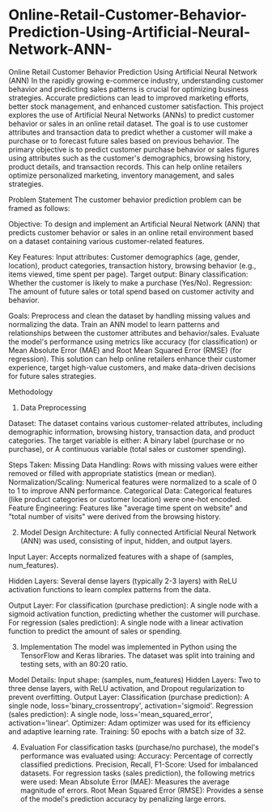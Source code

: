 # Online-Retail-Customer-Behavior-Prediction-Using-Artificial-Neural-Network-ANN-
Online Retail Customer Behavior Prediction Using Artificial Neural Network (ANN) 
In the rapidly growing e-commerce industry, understanding customer behavior and predicting sales patterns is crucial for optimizing business strategies. Accurate predictions can lead to improved marketing efforts, better stock management, and enhanced customer satisfaction.
This project explores the use of Artificial Neural Networks (ANNs) to predict customer behavior or sales in an online retail dataset. The goal is to use customer attributes and transaction data to predict whether a customer will make a purchase or to forecast future sales based on previous behavior.
The primary objective is to predict customer purchase behavior or sales figures using attributes such as the customer's demographics, browsing history, product details, and transaction records. This can help online retailers optimize personalized marketing, inventory management, and sales strategies.

Problem Statement
The customer behavior prediction problem can be framed as follows:

Objective:
To design and implement an Artificial Neural Network (ANN) that predicts customer behavior or sales in an online retail environment based on a dataset containing various customer-related features.

Key Features:
Input attributes: Customer demographics (age, gender, location), product categories, transaction history, browsing behavior (e.g., items viewed, time spent per page).
Target output:
Binary classification: Whether the customer is likely to make a purchase (Yes/No).
Regression: The amount of future sales or total spend based on customer activity and behavior.

Goals:
Preprocess and clean the dataset by handling missing values and normalizing the data.
Train an ANN model to learn patterns and relationships between the customer attributes and behavior/sales.
Evaluate the model's performance using metrics like accuracy (for classification) or Mean Absolute Error (MAE) and Root Mean Squared Error (RMSE) (for regression).
This solution can help online retailers enhance their customer experience, target high-value customers, and make data-driven decisions for future sales strategies.

Methodology
1. Data Preprocessing

Dataset:
The dataset contains various customer-related attributes, including demographic information, browsing history, transaction data, and product categories. The target variable is either:
A binary label (purchase or no purchase), or
A continuous variable (total sales or customer spending).

Steps Taken:
Missing Data Handling: Rows with missing values were either removed or filled with appropriate statistics (mean or median).
Normalization/Scaling: Numerical features were normalized to a scale of 0 to 1 to improve ANN performance.
Categorical Data: Categorical features (like product categories or customer location) were one-hot encoded.
Feature Engineering: Features like "average time spent on website" and "total number of visits" were derived from the browsing history.

2. Model Design
Architecture:
A fully connected Artificial Neural Network (ANN) was used, consisting of input, hidden, and output layers.

Input Layer:
Accepts normalized features with a shape of (samples, num_features).

Hidden Layers:
Several dense layers (typically 2-3 layers) with ReLU activation functions to learn complex patterns from the data.

Output Layer:
For classification (purchase prediction): A single node with a sigmoid activation function, predicting whether the customer will purchase.
For regression (sales prediction): A single node with a linear activation function to predict the amount of sales or spending.

3. Implementation
The model was implemented in Python using the TensorFlow and Keras libraries. The dataset was split into training and testing sets, with an 80:20 ratio.

Model Details:
Input shape: (samples, num_features)
Hidden Layers: Two to three dense layers, with ReLU activation, and Dropout regularization to prevent overfitting.
Output Layer:
Classification (purchase prediction): A single node, loss='binary_crossentropy', activation='sigmoid'.
Regression (sales prediction): A single node, loss='mean_squared_error', activation='linear'.
Optimizer: Adam optimizer was used for its efficiency and adaptive learning rate.
Training: 50 epochs with a batch size of 32.

4. Evaluation
For classification tasks (purchase/no purchase), the model's performance was evaluated using:
Accuracy: Percentage of correctly classified predictions.
Precision, Recall, F1-Score: Used for imbalanced datasets.
For regression tasks (sales prediction), the following metrics were used:
Mean Absolute Error (MAE): Measures the average magnitude of errors.
Root Mean Squared Error (RMSE): Provides a sense of the model's prediction accuracy by penalizing large errors.
